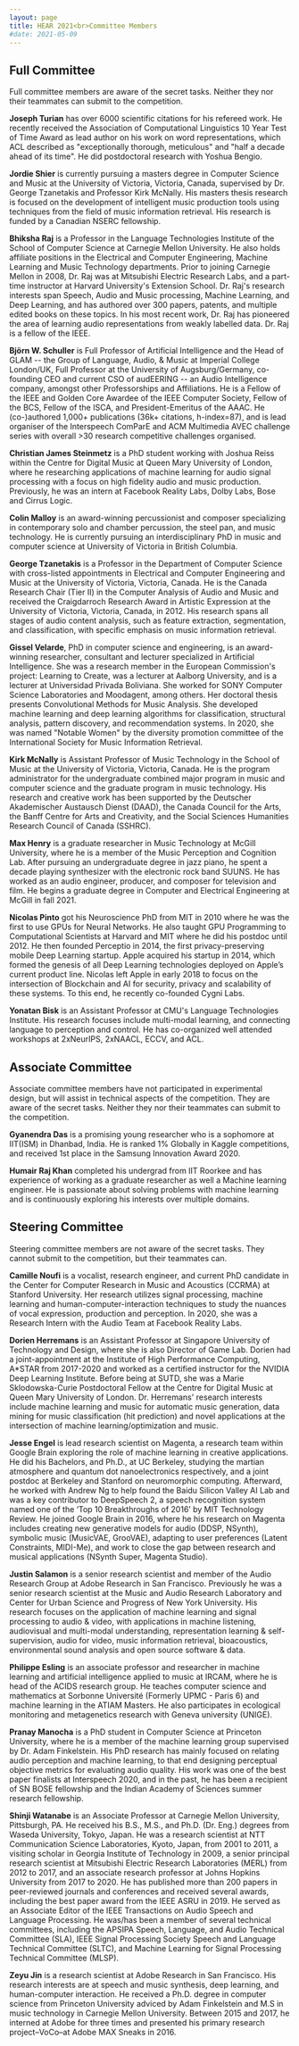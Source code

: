 ```yaml
---
layout: page
title: HEAR 2021<br>Committee Members
#date: 2021-05-09
---
```


## Full Committee

Full committee members are aware of the secret tasks. Neither they
nor their teammates can submit to the competition.

**Joseph Turian** has over 6000 scientific citations for his refereed
work. He recently received the Association of Computational Linguistics
10 Year Test of Time Award as lead author on his work on word
representations, which ACL described as "exceptionally thorough,
meticulous" and "half a decade ahead of its time". He did
postdoctoral research with Yoshua Bengio.

**Jordie Shier** is currently pursuing a masters degree in Computer
Science and Music at the University of Victoria, Victoria, Canada,
supervised by Dr. George Tzanetakis and Professor Kirk McNally. His
masters thesis research is focused on the development of intelligent
music production tools using techniques from the field of music
information retrieval. His research is funded by a Canadian NSERC
fellowship.

**Bhiksha Raj** is a Professor in the Language Technologies Institute
of the School of Computer Science at Carnegie Mellon University.
He also holds affiliate positions in the Electrical and Computer
Engineering, Machine Learning and Music Technology departments.
Prior to joining Carnegie Mellon in 2008, Dr. Raj was at Mitsubishi
Electric Research Labs, and a part-time instructor at Harvard
University's Extension School. Dr. Raj's research interests span
Speech, Audio and Music processing, Machine Learning, and Deep
Learning, and has authored over 300 papers, patents, and multiple
edited books on these topics. In his most recent work, Dr. Raj has
pioneered the area of learning audio representations from weakly
labelled data. Dr. Raj is a fellow of the IEEE.

**Björn W. Schuller** is Full Professor of Artificial Intelligence
and the Head of GLAM -- the Group of Language, Audio, & Music at
Imperial College London/UK, Full Professor at the University of
Augsburg/Germany, co-founding CEO and current CSO of audEERING --
an Audio Intelligence company, amongst other Professorships and
Affiliations. He is a Fellow of the IEEE and Golden Core Awardee
of the IEEE Computer Society, Fellow of the BCS, Fellow of the ISCA,
and President-Emeritus of the AAAC. He (co-)authored 1,000+
publications (36k+ citations, h-index=87), and is lead organiser
of the Interspeech ComParE and ACM Multimedia AVEC challenge series
with overall >30 research competitive challenges organised.

**Christian James Steinmetz** is a PhD student working with Joshua
Reiss within the Centre for Digital Music at Queen Mary University
of London, where he researching applications of machine learning
for audio signal processing with a focus on high fidelity audio and
music production. Previously, he was an intern at  Facebook Reality
Labs, Dolby Labs, Bose and Cirrus Logic.

**Colin Malloy** is an award-winning percussionist and composer
specializing in contemporary solo and chamber percussion, the steel
pan, and music technology. He is currently pursuing an interdisciplinary
PhD in music and computer science at University of Victoria in
British Columbia.

**George Tzanetakis** is a Professor in the Department of Computer
Science with cross-listed appointments in Electrical and Computer
Engineering and Music at the University of Victoria, Victoria,
Canada. He is the Canada Research Chair (Tier II) in the Computer
Analysis of Audio and Music and received the Craigdarroch Research
Award in Artistic Expression at the University of Victoria, Victoria,
Canada, in 2012. His research spans all stages of audio content
analysis, such as feature extraction, segmentation, and classification,
with specific emphasis on music information retrieval.

**Gissel Velarde**, PhD in computer science and engineering, is an
award-winning researcher, consultant and lecturer specialized in
Artificial Intelligence. She was a research member in the European
Commission's project: Learning to Create, was a lecturer at Aalborg
University, and is a lecturer at Universidad Privada Boliviana. She
worked for SONY Computer Science Laboratories and Moodagent, among
others. Her doctoral thesis presents Convolutional Methods for Music
Analysis. She developed machine learning and deep learning algorithms
for classification, structural analysis, pattern discovery, and
recommendation systems. In 2020, she was named "Notable Women"
by the diversity promotion committee of the International Society
for Music Information Retrieval.

**Kirk McNally** is Assistant Professor of Music Technology in the
School of Music at the University of Victoria, Victoria, Canada.
He is the program administrator for the undergraduate combined major
program in music and computer science and the graduate program in
music technology. His research and creative work has been supported
by the Deutscher Akademischer Austausch Dienst (DAAD), the Canada
Council for the Arts, the Banff Centre for Arts and Creativity, and
the Social Sciences Humanities Research Council of Canada (SSHRC).

**Max Henry**  is a graduate researcher in Music Technology at
McGill University, where he is a member of the Music Perception and
Cognition Lab. After pursuing an undergraduate degree in jazz piano,
he spent a decade playing synthesizer with the electronic rock band
SUUNS. He has worked as an audio engineer, producer, and composer
for television and film. He begins a graduate degree in Computer
and Electrical Engineering at McGill in fall 2021.

**Nicolas Pinto**  got his Neuroscience PhD from MIT in 2010 where
he was the first to use GPUs for Neural Networks. He also taught
GPU Programming to Computational Scientists at Harvard and MIT where
he did his postdoc until 2012. He then founded Perceptio in 2014,
the first privacy-preserving mobile Deep Learning startup. Apple
acquired his startup in 2014, which formed the genesis of all Deep
Learning technologies deployed on Apple’s current product line.
Nicolas left Apple in early 2018 to focus on the intersection of
Blockchain and AI for security, privacy and scalability of these
systems. To this end, he recently co-founded Cygni Labs.

**Yonatan Bisk**  is an Assistant Professor at CMU's Language
Technologies Institute. His research focuses include multi-modal
learning, and connecting language to perception and control. He has
co-organized well attended workshops at 2xNeurIPS, 2xNAACL, ECCV,
and ACL.

## Associate Committee

Associate committee members have not participated in experimental
design, but will assist in technical aspects of the competition.
They are aware of the secret tasks. Neither they nor their teammates
can submit to the competition.

**Gyanendra Das**  is a promising young researcher who is a sophomore
at IIT(ISM) in Dhanbad, India.  He is ranked 1% Globally in Kaggle
competitions, and received 1st place in the Samsung Innovation Award
2020.

**Humair Raj Khan** completed his undergrad from IIT Roorkee and
has experience of working as a graduate researcher as well a Machine
learning engineer. He is passionate about solving problems with
machine learning and is continuously exploring his interests over
multiple domains.

## Steering Committee

Steering committee members are not aware of the secret tasks. They
cannot submit to the competition, but their teammates can.

**Camille Noufi** is a vocalist, research engineer, and current PhD
candidate in the Center for Computer Research in Music and Acoustics
(CCRMA) at Stanford University. Her research utilizes signal
processing, machine learning and human-computer-interaction techniques
to study the nuances of vocal expression, production and perception.
In 2020, she was a Research Intern with the Audio Team at Facebook
Reality Labs.

**Dorien Herremans** is an Assistant Professor at Singapore University
of Technology and Design, where she is also Director of Game Lab.
Dorien had a joint-appointment at the Institute of High Performance
Computing, A*STAR from 2017-2020 and worked as a certified instructor
for the NVIDIA Deep Learning Institute. Before being at SUTD, she
was a Marie Sklodowska-Curie Postdoctoral Fellow at the Centre for
Digital Music at Queen Mary University of London. Dr. Herremans'
research interests include machine learning and music for automatic
music generation, data mining for music classification (hit prediction)
and novel applications at the intersection of machine learning/optimization
and music.

**Jesse Engel** is lead research scientist on Magenta, a research
team within Google Brain exploring the role of machine learning in
creative applications. He did his Bachelors, and Ph.D., at UC
Berkeley, studying the martian atmosphere and quantum dot nanoelectronics
respectively, and a joint postdoc at Berkeley and Stanford on
neuromorphic computing. Afterward, he worked with Andrew Ng to help
found the Baidu Silicon Valley AI Lab and was a key contributor to
DeepSpeech 2, a speech recognition system named one of the ‘Top 10
Breakthroughs of 2016’ by MIT Technology Review. He joined Google
Brain in 2016, where he his research on Magenta includes creating
new generative models for audio (DDSP, NSynth), symbolic music
(MusicVAE, GrooVAE), adapting to user preferences (Latent Constraints,
MIDI-Me), and work to close the gap between research and musical
applications (NSynth Super, Magenta Studio).

**Justin Salamon** is a senior research scientist and member of the
Audio Research Group at Adobe Research in San Francisco. Previously
he was a senior research scientist at the Music and Audio Research
Laboratory and Center for Urban Science and Progress of New York
University.  His research focuses on the application of machine
learning and signal processing to audio & video, with applications
in machine listening, audiovisual and multi-modal understanding,
representation learning & self-supervision, audio for video, music
information retrieval, bioacoustics, environmental sound analysis
and open source software & data.

**Philippe Esling** is an associate professor and researcher in
machine learning and artificial intelligence applied to music at
IRCAM, where he is head of the ACIDS research group. He teaches
computer science and mathematics at Sorbonne Université (Formerly
UPMC - Paris 6) and machine learning in the ATIAM Masters. He also
participates in ecological monitoring and metagenetics research
with Geneva university (UNIGE).

**Pranay Manocha** is a PhD student in Computer Science at Princeton
University, where he is a member of the machine learning group
supervised by Dr. Adam Finkelstein. His PhD research has mainly
focused on relating audio perception and machine learning, to that
end designing perceptual objective metrics for evaluating audio
quality. His work was one of the best paper finalists at Interspeech
2020, and in the past, he has been a recipient of SN BOSE fellowship
and the Indian Academy of Sciences summer research fellowship.

**Shinji Watanabe**  is an Associate Professor at Carnegie Mellon
University, Pittsburgh, PA. He received his B.S., M.S., and Ph.D.
(Dr. Eng.) degrees from Waseda University, Tokyo, Japan. He was a
research scientist at NTT Communication Science Laboratories, Kyoto,
Japan, from 2001 to 2011, a visiting scholar in Georgia Institute
of Technology in 2009, a senior principal research scientist at
Mitsubishi Electric Research Laboratories (MERL) from 2012 to 2017,
and an associate research professor at Johns Hopkins University
from 2017 to 2020.  He has published more than 200 papers in
peer-reviewed journals and conferences and received several awards,
including the best paper award from the IEEE ASRU in 2019. He served
as an Associate Editor of the IEEE Transactions on Audio Speech and
Language Processing. He was/has been a member of several technical
committees, including the APSIPA Speech, Language, and Audio Technical
Committee (SLA), IEEE Signal Processing Society Speech and Language
Technical Committee (SLTC), and Machine Learning for Signal Processing
Technical Committee (MLSP).

**Zeyu Jin** is a research scientist at Adobe Research in San
Francisco. His research interests are at speech and music synthesis,
deep learning, and human-computer interaction. He received a Ph.D.
degree in computer science from Princeton University adviced by
Adam Finkelstein and M.S in music technology in Carnegie Mellon
University. Between 2015 and 2017, he interned at Adobe for three
times and presented his primary research project–VoCo–at Adobe
MAX Sneaks in 2016.
